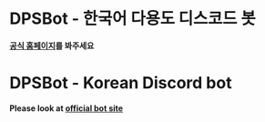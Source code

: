 # DPSBot - 한국어 다용도 디스코드 봇

**[공식 홈페이지](https://dpsbot.tk)를 봐주세요**


# DPSBot - Korean Discord bot

**Please look at [official bot site](https://dpsbot.tk)**
